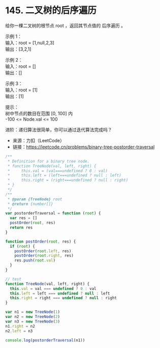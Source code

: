 # 145. 二叉树的后序遍历

给你一棵二叉树的根节点 root ，返回其节点值的 后序遍历 。

示例 1：  
输入：root = [1,null,2,3]  
输出：[3,2,1]

示例 2：  
输入：root = []  
输出：[]

示例 3：  
输入：root = [1]  
输出：[1]

提示：  
树中节点的数目在范围 [0, 100] 内  
-100 <= Node.val <= 100

进阶：递归算法很简单，你可以通过迭代算法完成吗？

- 来源：力扣（LeetCode）  
- 链接：https://leetcode.cn/problems/binary-tree-postorder-traversal

```javascript
/**
 * Definition for a binary tree node.
 * function TreeNode(val, left, right) {
 *     this.val = (val===undefined ? 0 : val)
 *     this.left = (left===undefined ? null : left)
 *     this.right = (right===undefined ? null : right)
 * }
 */
/**
 * @param {TreeNode} root
 * @return {number[]}
 */
var postorderTraversal = function (root) {
  var res = []
  postOrder(root, res)
  return res
}

function postOrder(root, res) {
  if (root) {
    postOrder(root.left, res)
    postOrder(root.right, res)
    res.push(root.val)
  }
}

// test
function TreeNode(val, left, right) {
  this.val = val === undefined ? 0 : val
  this.left = left === undefined ? null : left
  this.right = right === undefined ? null : right
}

var n1 = new TreeNode(1)
var n2 = new TreeNode(2)
var n3 = new TreeNode(3)
n1.right = n2
n2.left = n3

console.log(postorderTraversal(n1))
```

